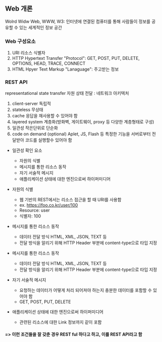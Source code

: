 Web 개론
-------------
Wolrd Widw Web, WWW, W3: 인터넷에 연결된 컴퓨터를 통해 사람들이 정보를 공유할 수 있는 세계적인 정보 공간


### Web 구성요소
1. URI 리소스 식별자
2. HTTP Hypertext Transfer "Protocol": GET, POST, PUT, DELETE, OPTIONS, HEAD, TRACE, CONNECT
3. HTML Hpyer Text Markup "Lanaguage": 주고받는 정보


### REST API
representational state transfer 자원 상태 전달 : 네트워크 아키텍처
1. client-server 독립적
2. stateless 무상태
3. cache 응답을 재사용할 수 있어야 함
4. layered system 계층화(방화벽, 게이트웨이, proxy 등 다양한 계층형태로 구성)
5. 일관성 작은단위로 단순화
6. code on demand (optional) Aplet, JS, Flash 등 특정한 기능을 서버로부터 전달받아 코드를 실행할수 있어야 함


* 일관성 확인 요소
  + 자원의 식별
  + 메시지를 통한 리소스 동작
  + 자기 서술적 메시지 
  + 애플리케이션 상태에 대한 엔진으로써 하이퍼미디어


* 자원의 식별
  + 웹 기반의 REST에서는 리소스 접근을 할 때 URI를 사용함
  + ex. https://foo.co.kr/user/100
  + Resource: user
  + 식별자: 100

* 메시지를 통한 리소스 동작
  + 데이터 전달 방식 HTML, XML, JSON, TEXT 등
  + 전달 방식을 알리기 위해 HTTP Header 부분에 content-type으로 타입 지정

* 메시지를 통한 리소스 동작
  + 데이터 전달 방식 HTML, XML, JSON, TEXT 등
  + 전달 방식을 알리기 위해 HTTP Header 부분에 content-type으로 타입 지정

* 자기 서술적 메시지 
  + 요청하는 데이터가 어떻게 처리 되어져야 하는지 충분한 데이터를 포함할 수 있어야 함
  + GET, POST, PUT, DELETE
  
* 애플리케이션 상태에 대한 엔진으로써 하이퍼미디어
  + 관련된 리소스에 대한 Link 정보까지 같이 포함

#### => 이런 조건들을 잘 갖춘 경우 REST ful 하다고 하고, 이를 REST API라고 함


